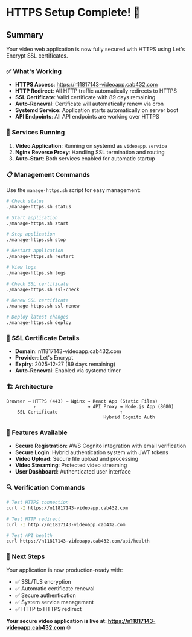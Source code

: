 # HTTPS Setup Complete! 🎉

## Summary
Your video web application is now fully secured with HTTPS using Let's Encrypt SSL certificates.

### ✅ What's Working
- **HTTPS Access**: https://n11817143-videoapp.cab432.com
- **HTTP Redirect**: All HTTP traffic automatically redirects to HTTPS
- **SSL Certificate**: Valid certificate with 89 days remaining
- **Auto-Renewal**: Certificate will automatically renew via cron
- **Systemd Service**: Application starts automatically on server boot
- **API Endpoints**: All API endpoints are working over HTTPS

### 🔧 Services Running
1. **Video Application**: Running on systemd as `videoapp.service`
2. **Nginx Reverse Proxy**: Handling SSL termination and routing
3. **Auto-Start**: Both services enabled for automatic startup

### 📋 Management Commands
Use the `manage-https.sh` script for easy management:

```bash
# Check status
./manage-https.sh status

# Start application
./manage-https.sh start

# Stop application  
./manage-https.sh stop

# Restart application
./manage-https.sh restart

# View logs
./manage-https.sh logs

# Check SSL certificate
./manage-https.sh ssl-check

# Renew SSL certificate
./manage-https.sh ssl-renew

# Deploy latest changes
./manage-https.sh deploy
```

### 🔐 SSL Certificate Details
- **Domain**: n11817143-videoapp.cab432.com
- **Provider**: Let's Encrypt
- **Expiry**: 2025-12-27 (89 days remaining)
- **Auto-Renewal**: Enabled via systemd timer

### 🏗️ Architecture
```
Browser → HTTPS (443) → Nginx → React App (Static Files)
          ↑                   → API Proxy → Node.js App (8080)
    SSL Certificate                       ↑
                                    Hybrid Cognito Auth
```

### 🚀 Features Available
- **Secure Registration**: AWS Cognito integration with email verification
- **Secure Login**: Hybrid authentication system with JWT tokens
- **Video Upload**: Secure file upload and processing
- **Video Streaming**: Protected video streaming
- **User Dashboard**: Authenticated user interface

### 🔍 Verification Commands
```bash
# Test HTTPS connection
curl -I https://n11817143-videoapp.cab432.com

# Test HTTP redirect  
curl -I http://n11817143-videoapp.cab432.com

# Test API health
curl https://n11817143-videoapp.cab432.com/api/health
```

### 🎯 Next Steps
Your application is now production-ready with:
- ✅ SSL/TLS encryption
- ✅ Automatic certificate renewal
- ✅ Secure authentication
- ✅ System service management
- ✅ HTTP to HTTPS redirect

**Your secure video application is live at: https://n11817143-videoapp.cab432.com** 🌐